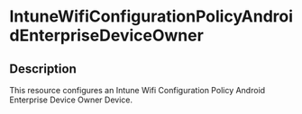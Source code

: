 
# IntuneWifiConfigurationPolicyAndroidEnterpriseDeviceOwner

## Description

This resource configures an Intune Wifi Configuration Policy Android Enterprise Device Owner Device.
